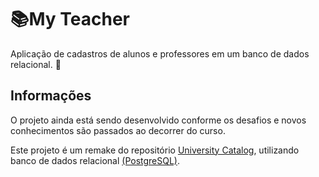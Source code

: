 # :books:My Teacher

Aplicação de cadastros de alunos e professores em um banco de dados relacional. :book:


## Informações

O projeto ainda está sendo desenvolvido conforme os desafios e novos conhecimentos são passados ao decorrer do curso. 

Este projeto é um remake do repositório [University Catalog](https://github.com/leoorlandin/UnivesityCatalog), utilizando banco de dados relacional [(PostgreSQL)](https://www.postgresql.org/).

<!-- ## Iniciando o projeto

- clone o repositório `git clone https://github.com/leoorlandin/UnivesityCatalog`
- vá até a raiz do projeto `cd /UnivesityCatalog`
- `npm install` para a instalação de todas as dependências da aplicação
- `npm start` para inicar o servidor e visualizar a aplicação em sua porta 5000

## Técnologias utilizadas

- HTML/CSS - Para criação e estilização dos conteúdos da aplicação
- [Nunjucks](https://mozilla.github.io/nunjucks) - Uma linguagem de templates rica e poderosa para JavaScript
- [NodeJS](https://nodejs.org/en/) - Para desenvolvimento do server side da aplicação

## Necessário para utilizar a aplicação

- [NodeJS](https://nodejs.org/en/)
- [NPM](https://www.npmjs.com/) ou qualquer outro gerenciador de pacotes de sua preferência -->